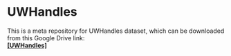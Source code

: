 # UWHandles
This is a meta repository for UWHandles dataset, which can be downloaded from this Google Drive link:\
[**[UWHandles]**](https://drive.google.com/file/d/1mZYeBiceVeo9dRYaCuJBaY63NufiA_fB/view?usp=sharing)
